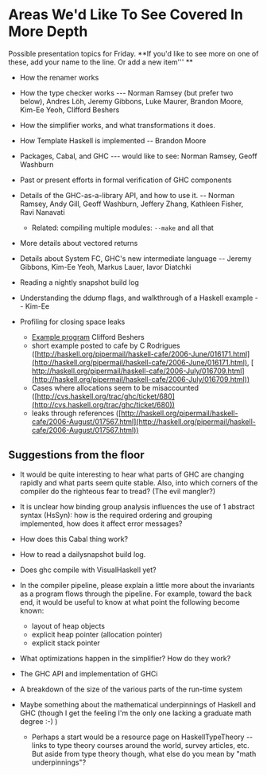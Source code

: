 # Areas We'd Like To See Covered In More Depth


Possible presentation topics for Friday.  **If you'd like to see more on one of these, add your name to the line.  Or add a new item'''
**

- How the renamer works

- How the type checker works --- Norman Ramsey (but prefer two below), Andres Löh, Jeremy Gibbons, Luke Maurer, Brandon Moore, Kim-Ee Yeoh, Clifford Beshers

- How the simplifier works, and what transformations it does.

- How Template Haskell is implemented -- Brandon Moore

- Packages, Cabal, and GHC --- would like to see: Norman Ramsey, Geoff Washburn

- Past or present efforts in formal verification of GHC components

- Details of the GHC-as-a-library API, and how to use it. -- Norman Ramsey, Andy Gill, Geoff Washburn, Jeffery Zhang, Kathleen Fisher, Ravi Nanavati

  - Related: compiling multiple modules: `--make` and all that

- More details about vectored returns

- Details about System FC, GHC's new intermediate language -- Jeremy Gibbons, Kim-Ee Yeoh, Markus Lauer, Iavor Diatchki

- Reading a nightly snapshot build log

- Understanding the ddump flags, and walkthrough of a Haskell example -- Kim-Ee

- Profiling for closing space leaks

  - [Example program](http://www.nabble.com/Why-does-this-program-eat-RAM--t2218557.html)  Clifford Beshers
  - short example posted to cafe by C Rodrigues ([http://haskell.org/pipermail/haskell-cafe/2006-June/016171.html](http://haskell.org/pipermail/haskell-cafe/2006-June/016171.html), [ http://haskell.org/pipermail/haskell-cafe/2006-July/016709.html](http://haskell.org/pipermail/haskell-cafe/2006-July/016709.html))
  - Cases where allocations seem to be misaccounted ([http://cvs.haskell.org/trac/ghc/ticket/680](http://cvs.haskell.org/trac/ghc/ticket/680))
  - leaks through references ([http://haskell.org/pipermail/haskell-cafe/2006-August/017567.html](http://haskell.org/pipermail/haskell-cafe/2006-August/017567.html))

## Suggestions from the floor

- It would be quite interesting to hear what parts of GHC are changing rapidly and what parts seem quite stable.  Also, into which corners of the compiler do the righteous fear to tread?  (The evil mangler?)
- It is unclear how binding group analysis influences the use of 1 abstract syntax (HsSyn): how is the required ordering and grouping implemented, how does it affect error messages? 
- How does this Cabal thing work?
- How to read a dailysnapshot build log.
- Does ghc compile with VisualHaskell yet?
- In the compiler pipeline, please explain a little more about the invariants as a program flows through the pipeline.  For example, toward the back end, it would be useful to know at what point the following become known:

  - layout of heap objects
  - explicit heap pointer (allocation pointer)
  - explicit stack pointer
- What optimizations happen in the simplifier? How do they work?
- The GHC API and implementation of GHCi
- A breakdown of the size of the various parts of the run-time system
- Maybe something about the mathematical underpinnings of Haskell and GHC (though I get the feeling I'm the only one lacking a graduate math degree :-) )

  - Perhaps a start would be a resource page on HaskellTypeTheory -- links to type theory courses around the world, survey articles, etc. But aside from type theory though, what else do you mean by "math underpinnings"?
